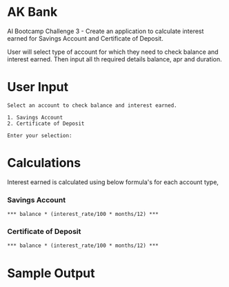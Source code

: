 # AK Bank
AI Bootcamp Challenge 3 - Create an application to calculate interest earned for
Savings Account and Certificate of Deposit.

User will select type of account for which they need to check balance and interest earned. Then input all th required details balance, apr and duration. 

# User Input
    
    Select an account to check balance and interest earned.

    1. Savings Account
    2. Certificate of Deposit

    Enter your selection:

# Calculations

Interest earned is calculated using below formula's for each account type,

### Savings Account
    *** balance * (interest_rate/100 * months/12) ***

### Certificate of Deposit 
    *** balance * (interest_rate/100 * months/12) ***

# Sample Output

